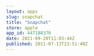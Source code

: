 ```yaml
---
layout: apps
slug: snapchat
title: "Snapchat"
store: apple
app_id: 447188370
date: 2021-09-20T11:03:44Z
published: 2011-07-13T23:51:40Z
---
```


